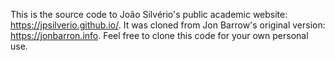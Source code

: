 This is the source code to João Silvério's public academic website: https://jpsilverio.github.io/. It was cloned from Jon Barrow's original version: https://jonbarron.info. Feel free to clone this code for your own personal use.
